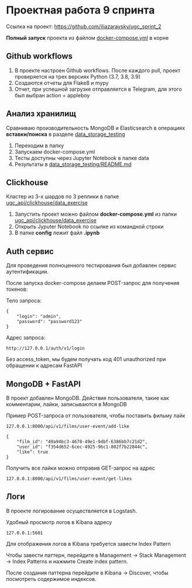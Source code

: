 # Проектная работа 9 спринта

Ссылка на проект: https://github.com/iliazaraysky/ugc_sprint_2

**Полный запуск** проекта из файлом [docker-compose.yml](docker-compose.yml) в корне
## Github workflows

1. В проекте настроен Github workflows. После каждого pull,
проект проверяется на трех версиях Python (3.7, 3.8, 3.9)
2. Создаются отчеты для Flake8 и mypy
3. Отчет, при успешной загрузке отправляется в Telegram, для этого был выбран
action = appleboy

## Анализ хранилищ
Сравниваю производительность MongoDB и Elasticsearch в операциях **вставки/поиска**
в разделе [data_storage_testing](data_storage_testing)

1. Переходим в папку
2. Запускаем docker-compose.yml
3. Тесты доступны через Jupyter Notebook в папке data
4. Результаты в [data_storage_testing/README.md](data_storage_testing/README.md)

## Clickhouse

Кластер из 3-х шардов по 3 реплики в папке [ugc_api/clickhouse/data_exercise](ugc_api/clickhouse/data_exercise)

1. Запустить проект можно файлом **docker-compose.yml** из папки [ugc_api/clickhouse/data_exercise](ugc_api/clickhouse/data_exercise)
2. Открыть Jyputer Notebook по ссылке из командной строки
3. В папке **config** лежит файл **.ipynb**

## Auth сервис

Для проведения полноценного тестирования был добавлен сервис аутентификации.

После запуска docker-compose делаем POST-запрос для получения токенов:

Тело запроса:

```
{
    "login": "admin",
    "password": "password123"
}
```

Адрес запроса:

```
http://127.0.0.1/auth/v1/login
```

Без access_token, мы будем получать код 401 unauthorized при обращении к адресам FastAPI

## MongoDB + FastAPI
В проект добавлен MongoDB. Действия пользователя, такие как комментарии, лайки,
записываются в MongoDB

Пример POST-запроса от пользователя, чтобы поставить фильму лайк

```
127.0.0.1:8000/api/v1/films/user-event/add-like
```

```
{
    "film_id": "49a94bc3-4678-49e1-9dbf-6386bb7c21d2",
    "user_id": "f354d652-6cec-4925-96c1-802f7b22844c",
    "like": true
}
```

Получить все лайки можно отправив GET-запрос на адрес

```
127.0.0.1:8000/api/v1/films/user-event/get-likes
```

## Логи
В проекте логирование осуществляется в Logstash.

Удобный просмотр логов в Kibana адресу
```
127.0.0.1:5601
```
Для отображения логов в Kibana требуется завести Index Pattern

Чтобы завести паттерн, перейдите в Management → Stack Management → Index Patterns и нажмите Create index pattern.

После создания паттерна перейдите в Kibana → Discover, чтобы посмотреть содержимое индексов.
